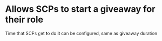 # Allows SCPs to start a giveaway for their role
Time that SCPs get to do it can be configured, same as giveaway duration

